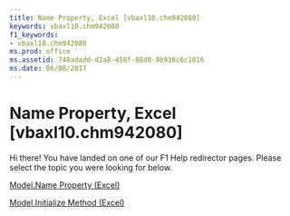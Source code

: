 ```yaml
---
title: Name Property, Excel [vbaxl10.chm942080]
keywords: vbaxl10.chm942080
f1_keywords:
- vbaxl10.chm942080
ms.prod: office
ms.assetid: 748adadd-d2a8-458f-88d0-9b938c6c1016
ms.date: 06/08/2017
---
```



# Name Property, Excel [vbaxl10.chm942080]

Hi there! You have landed on one of our F1 Help redirector pages. Please select the topic you were looking for below.

[Model.Name Property (Excel)](http://msdn.microsoft.com/library/300b1d6c-3420-f719-9a2c-72a5ab4fe3ac%28Office.15%29.aspx)

[Model.Initialize Method (Excel)](http://msdn.microsoft.com/library/fe85e378-26c6-e573-21c1-b8a3ccbe4d71%28Office.15%29.aspx)


